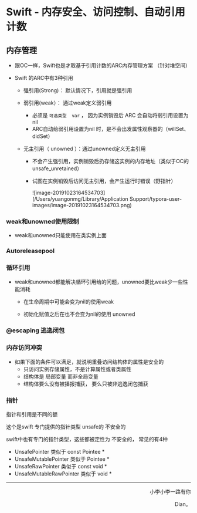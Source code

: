 # Swift - 内存安全、访问控制、自动引用计数



## 内存管理

- 跟OC一样，Swift也是才取基于引用计数的ARC内存管理方案 （针对堆空间）

- Swift 的ARC中有3种引用

  - 强引用(Strong)： 默认情况下，引用就是强引用

  - 弱引用(weak）： 通过weak定义弱引用

    - 必须是 `可选类型  var` ， 因为实例销毁后  ARC 会自动将弱引用设置为nil
    - ARC自动给弱引用设置为nil 时，是不会出发属性观察器的（willSet、didSet）

  - 无主引用（ unowned ）：通过unowned定义无主引用

    - 不会产生强引用，实例销毁后扔存储这实例的内存地址（类似于OC的unsafe_unretained）

    - 试图在实例销毁后访问无主引用，会产生运行时错误（野指针）

      ![image-20191023164534703](/Users/yuangonmg/Library/Application Support/typora-user-images/image-20191023164534703.png)

### weak和unowned使用限制

- weak和unowned只能使用在类实例上面

### Autoreleasepool



### 循环引用

- weak和unowned都能解决循环引用给的问题，unowned要比weak少一些性能消耗

  - 在生命周期中可能会变为nil的使用weak

  - 初始化赋值之后在也不会变为nil的使用 unowned

    

### @escaping    逃逸闭包

### 内存访问冲突

- 如果下面的条件可以满足，就说明重叠访问结构体的属性是安全的
  - 只访问实例存储属性，不是计算属性或者类属性
  - 结构体是 局部变量  而非全局变量
  - 结构体要么没有被播报捕获， 要么只被非逃逸闭包捕获

### 指针  

指针和引用是不同的额

这个是swift  专门提供的指针类型  unsafe的  不安全的

swift中也有专门的指针类型，这些都被定性为  不安全的， 常见的有4种

- UnsafePointer<Pointee>  类似于 const Pointee *
- UnsafeMutablePointer<Pointee>  类似于 Pointee *
- UnsafeRawPointer  类似于  const void *
- UnsafeMutableRawPointer  类似于  void *



















------

<p align="right" color="orange">	小李小李一路有你</p><p align="right" color="orange">	Dian。</p>	
